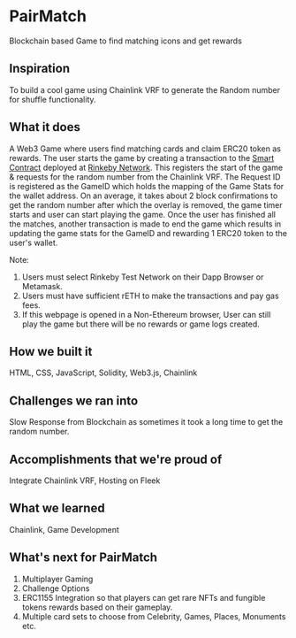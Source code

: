# PairMatch

Blockchain based Game to find matching icons and get rewards

## Inspiration

To build a cool game using Chainlink VRF to generate the Random number for shuffle functionality.

## What it does

A Web3 Game where users find matching cards and claim ERC20 token as rewards. The user starts the game by creating a transaction to the [Smart Contract](https://github.com/Shachindra/PairMatch/blob/master/SmartContract/PairMatch.sol) deployed at [Rinkeby Network](https://rinkeby.etherscan.io/address/0xB8f82E893e5700525e0d24D4f7AD01A99Aea5d49).
This registers the start of the game & requests for the random number from the Chainlink VRF. The Request ID is registered as the GameID which holds the mapping of the Game Stats for the wallet address. On an average, it takes about 2 block confirmations to get the random number after which the overlay is removed, the game timer starts and user can start playing the game. Once the user has finished all the matches, another transaction is made to end the game which results in updating the game stats for the GameID and rewarding 1 ERC20 token to the user's wallet.

Note:
1. Users must select Rinkeby Test Network on their Dapp Browser or Metamask.
2. Users must have sufficient rETH to make the transactions and pay gas fees.
3. If this webpage is opened in a Non-Ethereum browser, User can still play the game but there will be no rewards or game logs created.

## How we built it

HTML, CSS, JavaScript, Solidity, Web3.js, Chainlink

## Challenges we ran into

Slow Response from Blockchain as sometimes it took a long time to get the random number. 

## Accomplishments that we're proud of

Integrate Chainlink VRF, Hosting on Fleek

## What we learned

Chainlink, Game Development

## What's next for PairMatch

1. Multiplayer Gaming
2. Challenge Options
3. ERC1155 Integration so that players can get rare NFTs and fungible tokens rewards based on their gameplay.
4. Multiple card sets to choose from Celebrity, Games, Places, Monuments etc.